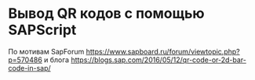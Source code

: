 # Вывод QR кодов с помощью SAPScript
По мотивам SapForum https://www.sapboard.ru/forum/viewtopic.php?p=570486
и блога https://blogs.sap.com/2016/05/12/qr-code-or-2d-bar-code-in-sap/
